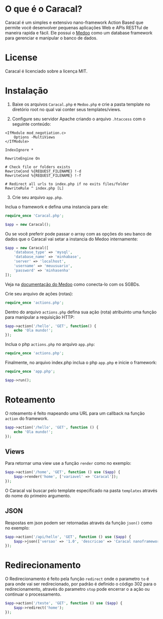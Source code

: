 # O que é o Caracal?

Caracal é um simples e extensivo nano-framework Action Based que permite você desenvolver pequenas aplicações Web e APIs RESTful de maneira rapida e fácil. Ele possui o [Medoo](https://medoo.in/) como um database framework para gerenciar e manipular o banco de dados.

# License

Caracal é licenciado sobre a licença MIT.

# Instalação

1. Baixe os arquivos `Caracal.php` e `Medoo.php` e crie a pasta template no diretório root no qual vai conter seus templates/views.

2. Configure seu servidor Apache criando o arquivo  `.htaccess` com o seguinte conteúdo:

```
<IfModule mod_negotiation.c>
    Options -MultiViews
</IfModule>

IndexIgnore *

RewriteEngine On

# Check file or folders exists
RewriteCond %{REQUEST_FILENAME} !-d
RewriteCond %{REQUEST_FILENAME} !-f

# Redirect all urls to index.php if no exits files/folder
RewriteRule ^ index.php [L]
```

3. Crie seu arquivo `app.php`.

Inclua o framework e defina uma instancia para ele:
```php
require_once 'Caracal.php';

$app = new Caracal();
```
Ou se você preferir pode passar o array com as opções do seu banco de dados que o Caracal vai setar a instancia do Medoo internamente:
```php
$app = new Caracal([
	'database_type' => 'mysql',
	'database_name' => 'minhabase',
	'server' => 'localhost',
	'username' => 'meuusuario',
	'password' => 'minhasenha'
]);
```
Veja na [documentação do Medoo](https://medoo.in/api/new) como conecta-lo com os SGBDs.

Crie seu arquivo de ações (rotas):
```php
require_once 'actions.php';
```

Dentro do arquivo `actions.php` defina sua ação (rota) atribuinto uma função para manipular a requisição HTTP:
```php
$app->action('/hello', 'GET', function() {
	echo 'Ola mundo!';
});
```

Inclua o php `actions.php` no arquivo `app.php`:
```php
require_once 'actions.php';
```

Finalmente, no arquivo index.php inclua o php `app.php` e inicie o framework:
```php
require_once 'app.php';

$app->run();
```

# Roteamento

O roteamento é feito mapeando uma URL para um callback na função `action` do framework.

```php
$app->action('/hello', 'GET', function () {
	echo 'Ola mundo!';
});
```
## Views

Para retornar uma view use a função `render` como no exemplo:

```php
$app->action('/home', 'GET', function () use ($app) {
	$app->render('home', ['variavel' => 'Caracal']);
});
```

O Caracal vai buscar pelo template especificado na pasta `templates` através do nome do primeiro argumento.

## JSON

Respostas em json podem ser retornadas através da função `json()` como no exemplo:

```php
$app->action('/api/hello', 'GET', function () use ($app) {	
	$app->json(['versao' => '1.0', 'descricao' => 'Caracal nanoframework']);
});
```

# Redirecionamento

O Redirecionamento é feito pela função `redirect` onde o parametro `to` é para onde vai ser redirecionado, por padrão é definido o código 302 para o redirecionamento, através do parametro `stop` pode encerrar o a ação ou continuar o processamento.

```php
$app->action('/teste', 'GET', function () use ($app) {
	$app->redirect('home');	
});
```
